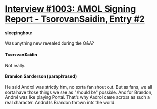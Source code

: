 # [Interview #1003: AMOL Signing Report - TsorovanSaidin, Entry #2](https://www.theoryland.com/intvmain.php?i=1003#2)

#### sleepinghour

Was anything new revealed during the Q&A?

#### TsorovanSaidin

Not really.

#### Brandon Sanderson (paraphrased)

He said Androl was strictly him, no sorta fan shout out. But as fans, we all sorta have those things we see as "should be" possible. And for Brandon, Androl was like playing Portal. That's why Androl came across as such a real character. Androl Is Brandon thrown into the world.


